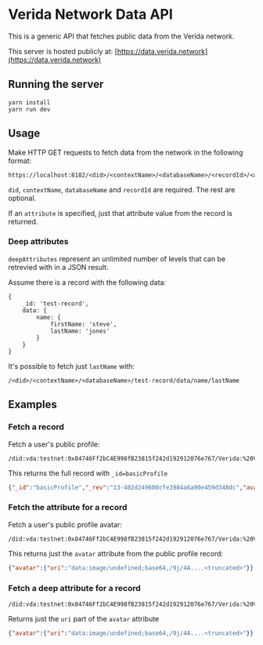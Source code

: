 
# Verida Network Data API

This is a generic API that fetches public data from the Verida network.

This server is hosted publicly at: [https://data.verida.network](https://data.verida.network)

## Running the server

```
yarn install
yarn run dev
```

## Usage

Make HTTP GET requests to fetch data from the network in the following format:

```
https://localhost:8182/<did>/<contextName>/<databaseName>/<recordId>/<attribute>/<...deepAttributes>
```

`did`, `contextName`, `databaseName` and `recordId` are required. The rest are optional.

If an `attribute` is specified, just that attribute value from the record is returned.

### Deep attributes

`deepAttributes` represent an unlimited number of levels that can be retrevied with in a JSON result.

Assume there is a record with the following data:

```
{
    _id: 'test-record',
    data: {
        name: {
            firstName: 'steve',
            lastName: 'jones'
        }
    }
}
```

It's possible to fetch just `lastName` with:

```
/<did>/<contextName>/<databaseName>/test-record/data/name/lastName
```

## Examples

### Fetch a record

Fetch a user's public profile:

```
/did:vda:testnet:0x84746Ff2bC4E998fB23815f242d192912076e767/Verida:%20Vault/profile_public/basicProfile
```

This returns the full record with `_id=basicProfile`

```json
{"_id":"basicProfile","_rev":"13-402d249600cfe3984a6a90e459d348dc","avatar":{"uri":"data:image/undefined;base64,/9j/4A....<truncated>"},"country":"Australia","description":"Help building user-centric and privacy-preserving applications with Verida","modifiedAt":"2023-03-03T04:50:32.227Z","name":"Aurel","schema":"https://common.schemas.verida.io/profile/basicProfile/v0.1.0/schema.json","signatures":{"did:vda:testnet:0x84746ff2bc4e998fb23815f242d192912076e767?context=0x3c51af440094f5e93e3421504b8203228804ea2bbcfb11a2790d25e5f8898f01":"0x4d173694cf32990e7fcea45b46da5f6b9af507a2ffc3904b3c71bf1a87817f7f671b55bc820c17a68384467039dddda4aaa5fada898fb91c0013fe44daf934ab1b"}}
```

### Fetch the attribute for a record

Fetch a user's public profile avatar:

```
/did:vda:testnet:0x84746Ff2bC4E998fB23815f242d192912076e767/Verida:%20Vault/profile_public/basicProfile/avatar
```

This returns just the `avatar` attribute from the public profile record:

```json
{"avatar":{"uri":"data:image/undefined;base64,/9j/4A....<truncated>"}}
```

### Fetch a deep attribute for a record

```
/did:vda:testnet:0x84746Ff2bC4E998fB23815f242d192912076e767/Verida:%20Vault/profile_public/basicProfile/avatar/uri
```

Returns just the `uri` part of the `avatar` attribute

```json
{"avatar":{"uri":"data:image/undefined;base64,/9j/4A....<truncated>"}}
```